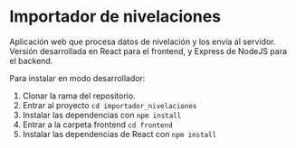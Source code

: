 # Importador de nivelaciones

Aplicación web que procesa datos de nivelación y los envía al servidor. Versión desarrollada en React para el frontend, y Express de NodeJS para el backend.

Para instalar en modo desarrollador:

1. Clonar la rama del repositorio.
2. Entrar al  proyecto `cd importador_nivelaciones`
3. Instalar las dependencias con `npm install`
4. Entrar a la carpeta frontend `cd frontend`
5. Instalar las dependencias de React con `npm install`